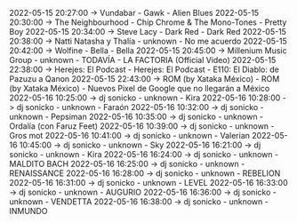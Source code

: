 2022-05-15 20:27:00 -> Vundabar - Gawk - Alien Blues
2022-05-15 20:30:00 -> The Neighbourhood - Chip Chrome & The Mono-Tones - Pretty Boy
2022-05-15 20:34:00 -> Steve Lacy - Dark Red - Dark Red
2022-05-15 20:38:00 -> Natti Natasha y Thalía - unknown - No me acuerdo
2022-05-15 20:42:00 -> Wolfine - Bella - Bella
2022-05-15 20:45:00 -> Millenium Music Group - unknown - TODAVÍA - LA FACTORIA (Official  Video)
2022-05-15 22:38:00 -> Herejes: El Podcast - Herejes: El Podcast - E110: El Diablo: de Pazuzu a Qanon
2022-05-15 22:43:00 -> ROM (by Xataka México) - ROM (by Xataka México) - Nuevos Pixel de Google que no llegarán a México
2022-05-16 10:25:00 -> dj sonicko - unknown - Kira
2022-05-16 10:28:00 -> dj sonicko - unknown - Faraón
2022-05-16 10:32:00 -> dj sonicko - unknown - Pepsiman
2022-05-16 10:35:00 -> dj sonicko - unknown - Ordalía (con Faruz Feet)
2022-05-16 10:39:00 -> dj sonicko - unknown - Gros mot
2022-05-16 10:41:00 -> dj sonicko - unknown - Valerian
2022-05-16 10:45:00 -> dj sonicko - unknown - Sky
2022-05-16 16:21:00 -> dj sonicko - unknown - Kira
2022-05-16 16:24:00 -> dj sonicko - unknown - MALDITO BACH
2022-05-16 16:25:00 -> dj sonicko - unknown - RENAISSANCE
2022-05-16 16:28:00 -> dj sonicko - unknown - REBELION
2022-05-16 16:31:00 -> dj sonicko - unknown - LEVEL
2022-05-16 16:33:00 -> dj sonicko - unknown - AUGURIO
2022-05-16 16:36:00 -> dj sonicko - unknown - VENDETTA
2022-05-16 16:38:00 -> dj sonicko - unknown - INMUNDO
